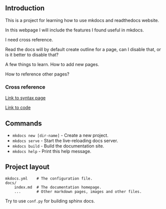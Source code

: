 ## Introduction

This is a project for learning how to use mkdocs and readthedocs website.

In this webpage I will include the features I found useful in mkdocs.

I need cross reference.

Read the docs will by default create outline for a page, can I disable that, or is it better to disable that?

A few things to learn. How to add new pages.

How to reference other pages?

### Cross reference

[Link to syntax page](syntax)

[Link to code](syntax#code)

## Commands

* `mkdocs new [dir-name]` - Create a new project.
* `mkdocs serve` - Start the live-reloading docs server.
* `mkdocs build` - Build the documentation site.
* `mkdocs help` - Print this help message.

## Project layout

    mkdocs.yml    # The configuration file.
    docs/
        index.md  # The documentation homepage.
        ...       # Other markdown pages, images and other files.

Try to use `conf.py` for building sphinx docs.
